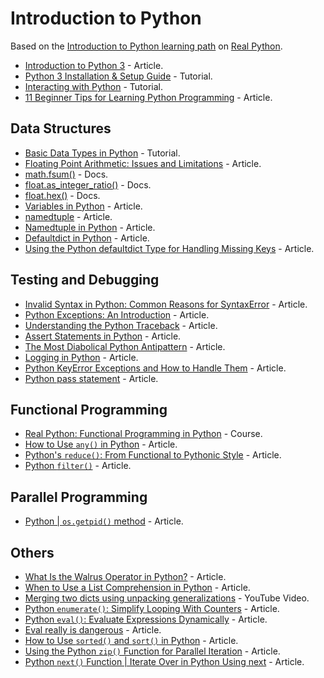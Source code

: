 # Introduction to Python

Based on the [Introduction to Python learning path](https://realpython.com/learning-paths/python3-introduction/) on [Real Python](https://realpython.com/).

* [Introduction to Python 3](https://realpython.com/python-introduction/) - Article.
* [Python 3 Installation & Setup Guide](https://realpython.com/installing-python/) - Tutorial.
* [Interacting with Python](https://realpython.com/interacting-with-python/) - Tutorial.
* [11 Beginner Tips for Learning Python Programming](https://realpython.com/python-beginner-tips/) - Article.

## Data Structures

* [Basic Data Types in Python](https://realpython.com/python-data-types/) - Tutorial.
* [Floating Point Arithmetic: Issues and Limitations](https://docs.python.org/3.6/tutorial/floatingpoint.html) - Article.
* [math.fsum()](https://docs.python.org/3.6/library/math.html#math.fsum) - Docs.
* [float.as_integer_ratio()](https://docs.python.org/3.6/library/stdtypes.html#float.as_integer_ratio) - Docs.
* [float.hex()](https://docs.python.org/3.6/library/stdtypes.html#float.hex) - Docs.
* [Variables in Python](https://realpython.com/python-variables/) - Article.
* [namedtuple](https://pymotw.com/2/collections/namedtuple.html) - Article.
* [Namedtuple in Python](https://www.geeksforgeeks.org/namedtuple-in-python/) - Article.
* [Defaultdict in Python](https://www.geeksforgeeks.org/defaultdict-in-python/) - Article.
* [Using the Python defaultdict Type for Handling Missing Keys](https://realpython.com/python-defaultdict/) - Article.

## Testing and Debugging

* [Invalid Syntax in Python: Common Reasons for SyntaxError](https://realpython.com/invalid-syntax-python/) - Article.
* [Python Exceptions: An Introduction](https://realpython.com/python-exceptions/) - Article.
* [Understanding the Python Traceback](https://realpython.com/python-traceback/) - Article.
* [Assert Statements in Python](https://dbader.org/blog/python-assert-tutorial) - Article.
* [The Most Diabolical Python Antipattern](https://realpython.com/the-most-diabolical-python-antipattern/) - Article.
* [Logging in Python](https://realpython.com/python-logging/) - Article.
* [Python KeyError Exceptions and How to Handle Them](https://realpython.com/python-keyerror/) - Article.
* [Python pass statement](https://www.programiz.com/python-programming/pass-statement) - Article.

## Functional Programming

* [Real Python: Functional Programming in Python](https://realpython.com/courses/functional-programming-python/) - Course.
* [How to Use `any()` in Python](https://realpython.com/any-python/) - Article.
* [Python's `reduce()`: From Functional to Pythonic Style](https://realpython.com/python-reduce-function/) - Article.
* [Python `filter()`](https://www.programiz.com/python-programming/methods/built-in/filter) - Article.

## Parallel Programming

* [Python | `os.getpid()` method](https://www.geeksforgeeks.org/python-os-getpid-method/) - Article.

## Others

* [What Is the Walrus Operator in Python?](https://medium.com/better-programming/what-is-the-walrus-operator-in-python-5846eaeb9d95) - Article.
* [When to Use a List Comprehension in Python](https://realpython.com/list-comprehension-python/) - Article.
* [Merging two dicts using unpacking generalizations](https://youtu.be/Duexw08KaC8) - YouTube Video.
* [Python `enumerate()`: Simplify Looping With Counters](https://realpython.com/python-enumerate/) - Article.
* [Python `eval()`: Evaluate Expressions Dynamically](https://realpython.com/python-eval-function/) - Article.
* [Eval really is dangerous](https://nedbatchelder.com/blog/201206/eval_really_is_dangerous.html) - Article.
* [How to Use `sorted()` and `sort()` in Python](https://realpython.com/python-sort/) - Article.
* [Using the Python `zip()` Function for Parallel Iteration](https://realpython.com/python-zip-function/) - Article.
* [Python `next()` Function | Iterate Over in Python Using next](https://www.pythonpool.com/python-next/) - Article.
